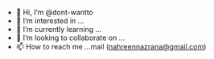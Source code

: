 - 👋 Hi, I’m @dont-wantto
- 👀 I’m interested in ...
- 🌱 I’m currently learning ...
- 💞️ I’m looking to collaborate on ...
- 📫 How to reach me ...mail (nahreennazrana@gmail.com)
